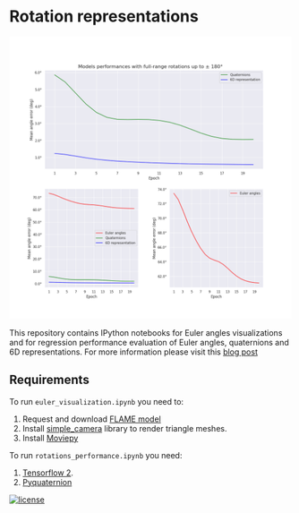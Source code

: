 # Rotation representations

![screenshot](assets/plot180.png)

This repository contains IPython notebooks for Euler angles visualizations and for regression performance evaluation of Euler angles, quaternions and 6D representations. For more information please visit this [blog post](https://medium.com/@dkostyaev/better-rotation-representations-for-accurate-pose-estimation-e890a7e1317f)


## Requirements

To run `euler_visualization.ipynb` you need to:

1. Request and download [FLAME model](https://flame.is.tue.mpg.de/)
2. Install [simple_camera](https://github.com/kostyaev/simple_camera) library to render triangle meshes.
3. Install [Moviepy](https://github.com/Zulko/moviepy)

To run `rotations_performance.ipynb` you need:
1. [Tensorflow 2](https://www.tensorflow.org).
2. [Pyquaternion](https://github.com/KieranWynn/pyquaternion)



[![license](https://img.shields.io/github/license/DAVFoundation/captain-n3m0.svg?style=flat-square)](https://github.com/DAVFoundation/captain-n3m0/blob/master/LICENSE)
